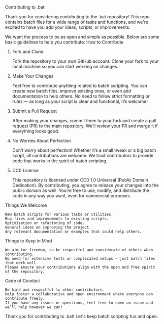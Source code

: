 Contributing to .bat

Thank you for considering contributing to the .bat repository! This repo contains batch files for a wide range of tasks and functions, and we're excited to have you add your ideas, scripts, or improvements.

We want the process to be as open and simple as possible. Below are some basic guidelines to help you contribute:
How to Contribute
1. Fork and Clone

    Fork the repository to your own GitHub account.
    Clone your fork to your local machine so you can start working on changes.

2. Make Your Changes

    Feel free to contribute anything related to batch scripting. You can create new batch files, improve existing ones, or even add documentation to help others.
    No need to follow strict formatting or rules — as long as your script is clear and functional, it’s welcome!

3. Submit a Pull Request

    After making your changes, commit them to your fork and create a pull request (PR) to the main repository.
    We’ll review your PR and merge it if everything looks good.

4. No Worries About Perfection

    Don’t worry about perfection! Whether it’s a small tweak or a big batch script, all contributions are welcome. We trust contributors to provide code that works in the spirit of batch scripting.

5. CC0 License

    This repository is licensed under CC0 1.0 Universal (Public Domain Dedication). By contributing, you agree to release your changes into the public domain as well.
    You’re free to use, modify, and distribute the code in any way you want, even for commercial purposes.

Things We Welcome

    New batch scripts for various tasks or utilities.
    Bug fixes and improvements to existing scripts.
    Optimization or refactoring of code.
    General ideas on improving the project.
    Any relevant documentation or examples that could help others.

Things to Keep in Mind

    We aim for freedom, so be respectful and considerate of others when contributing.
    No need for extensive tests or complicated setups — just batch files that work well.
    Please ensure your contributions align with the open and free spirit of the repository.

Code of Conduct

    Be kind and respectful to other contributors.
    Help foster a collaborative and open environment where everyone can contribute freely.
    If you have any issues or questions, feel free to open an issue and we’ll help however we can!

Thank you for contributing to .bat! Let's keep batch scripting fun and open.
